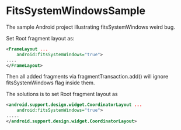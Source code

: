 # FitsSystemWindowsSample
The sample Android project illustrating fitsSystemWindows weird bug.

Set Root fragment layout as:
```xml
<FrameLayout ...
    android:fitsSystemWindows="true">
....
</FrameLayout>
```
Then all added fragments via fragmentTransaction.add() will ignore fitsSystemWindows flag inside them.

The solutions is to set Root fragment layout as 
```xml
<android.support.design.widget.CoordinatorLayout ...
    android:fitsSystemWindows="true">
.....    
</android.support.design.widget.CoordinatorLayout>
```

